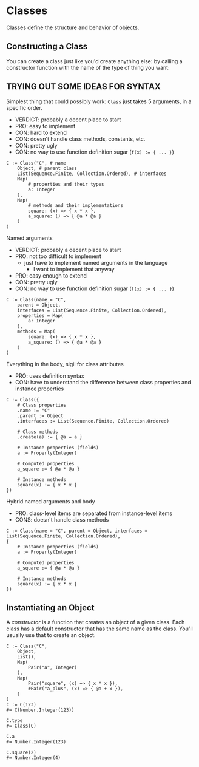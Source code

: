Classes
=======

Classes define the structure and behavior of objects.


Constructing a Class
--------------------

You can create a class just like you'd create anything else:
by calling a constructor function with the name of the type of thing you want:

TRYING OUT SOME IDEAS FOR SYNTAX
--------------------------------

Simplest thing that could possibly work: `Class` just takes 5 arguments, in a specific order.

* VERDICT: probably a decent place to start
* PRO: easy to implement
* CON: hard to extend
* CON: doesn't handle class methods, constants, etc.
* CON: pretty ugly
* CON: no way to use function definition sugar (`f(x) := { ... }`)

~~~ stone
C := Class("C", # name
    Object, # parent class
    List(Sequence.Finite, Collection.Ordered), # interfaces
    Map(
        # properties and their types
        a: Integer
    ),
    Map(
        # methods and their implementations
        square: (x) => { x * x },
        a_square: () => { @a * @a }
    )
)
~~~

Named arguments

* VERDICT: probably a decent place to start
* PRO: not too difficult to implement
    * just have to implement named arguments in the language
        * I want to implement that anyway
* PRO: easy enough to extend
* CON: pretty ugly
* CON: no way to use function definition sugar (`f(x) := { ... }`)

~~~ stone
C := Class(name = "C",
    parent = Object,
    interfaces = List(Sequence.Finite, Collection.Ordered),
    properties = Map(
        a: Integer
    ),
    methods = Map(
        square: (x) => { x * x },
        a_square: () => { @a * @a }
    )
)
~~~

Everything in the body, sigil for class attributes

* PRO: uses definition syntax
* CON: have to understand the difference between class properties and instance properties

~~~ stone
C := Class({
    # Class properties
    .name := "C"
    .parent := Object
    .interfaces := List(Sequence.Finite, Collection.Ordered)

    # Class methods
    .create(a) := { @a = a }

    # Instance properties (fields)
    a := Property(Integer)

    # Computed properties
    a_square := { @a * @a }

    # Instance methods
    square(x) := { x * x }
})
~~~

Hybrid named arguments and body

* PRO: class-level items are separated from instance-level items
* CONS: doesn't handle class methods

~~~ stone
C := Class(name = "C", parent = Object, interfaces = List(Sequence.Finite, Collection.Ordered),
{
    # Instance properties (fields)
    a := Property(Integer)

    # Computed properties
    a_square := { @a * @a }

    # Instance methods
    square(x) := { x * x }
})
~~~


Instantiating an Object
-----------------------

A _constructor_ is a function that creates an object of a given class.
Each class has a default constructor that has the same name as the class.
You'll usually use that to create an object.

~~~ stone
C := Class("C",
    Object,
    List(),
    Map(
        Pair("a", Integer)
    ),
    Map(
        Pair("square", (x) => { x * x }),
        #Pair("a_plus", (x) => { @a + x }),
    )
)
c := C(123)
#= C(Number.Integer(123))

C.type
#= Class(C)

C.a
#= Number.Integer(123)

C.square(2)
#= Number.Integer(4)
~~~
